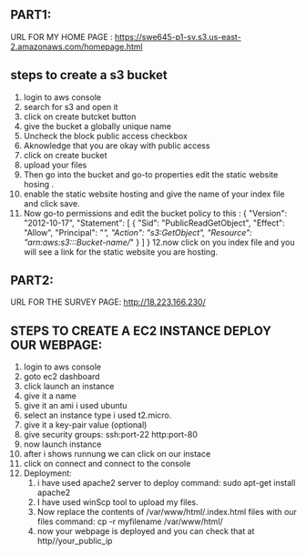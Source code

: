 ## PART1:
 
 URL FOR MY HOME PAGE : https://swe645-p1-sv.s3.us-east-2.amazonaws.com/homepage.html


 ## steps to create a s3 bucket 
 1. login to aws console 
 2. search for s3 and open it 
 3. click on create butcket button
 4. give the bucket a globally unique name 
 5. Uncheck the block public access checkbox
 6. Aknowledge that you are okay with public access
 7. click on create bucket
 8. upload your files 
 9. Then go into the bucket and go-to properties edit the static website hosing .
 10. enable the static website hosting and give the name of your index file  and click save.
 11. Now go-to permissions and edit the bucket policy to this :
        {
    "Version": "2012-10-17",
    "Statement": [
        {
            "Sid": "PublicReadGetObject",
            "Effect": "Allow",
            "Principal": "*",
            "Action": "s3:GetObject",
            "Resource": "arn:aws:s3:::Bucket-name/*"
        }
    ]
}
12.now click on you index file and you will see a link for the static website you are hosting.

## PART2:

URL FOR THE SURVEY PAGE: http://18.223.166.230/


## STEPS TO CREATE A EC2 INSTANCE DEPLOY OUR WEBPAGE:
1. login to aws console 
2. goto ec2 dashboard 
3. click launch an instance 
4. give it a name 
5. give it an ami i used ubuntu 
6. select an instance type i used t2.micro.
7. give it a key-pair value (optional)
8. give security groups:
    ssh:port-22
    http:port-80
9. now launch instance 
10. after i shows runnung we can click on our instace
11. click on connect and connect to the console
12. Deployment:
    1. i have used apache2 server to deploy 
        command: sudo apt-get install apache2
    2. I have used winScp tool to upload my files.
    3. Now replace the contents of /var/www/html/.index.html files with our files 
        command: cp -r myfilename /var/www/html/
    4. now your webpage is deployed and you can check that at http//your_public_ip
    
